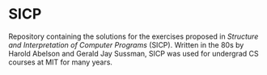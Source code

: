 # SICP

Repository containing the solutions for the exercises proposed in _Structure and Interpretation of Computer Programs_ (SICP). Written in the 80s by Harold 
Abelson and Gerald Jay Sussman, SICP was used for undergrad CS courses at MIT for many years.
